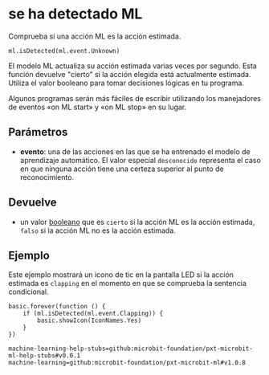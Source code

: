 # se ha detectado ML

Comprueba si una acción ML es la acción estimada.

```sig
ml.isDetected(ml.event.Unknown)
```

El modelo ML actualiza su acción estimada varias veces por segundo. Esta función devuelve "cierto" si la acción elegida está actualmente estimada. Utiliza el valor booleano para tomar decisiones lógicas en tu programa.

Algunos programas serán más fáciles de escribir utilizando los manejadores de eventos «on ML start» y «on ML stop» en su lugar.

## Parámetros

- **evento**: una de las acciones en las que se ha entrenado el modelo de aprendizaje automático. El valor especial `desconocido` representa el caso en que ninguna acción tiene una certeza superior al punto de reconocimiento.

## Devuelve

- un valor [booleano](/types/boolean) que es `cierto` si la acción ML es la acción estimada, `falso` si la acción ML no es la acción estimada.

## Ejemplo

Este ejemplo mostrará un icono de tic en la pantalla LED si la acción estimada es `clapping` en el momento en que se comprueba la sentencia condicional.

```blocks
basic.forever(function () {
    if (ml.isDetected(ml.event.Clapping)) {
        basic.showIcon(IconNames.Yes)
    }
})
```

```package
machine-learning-help-stubs=github:microbit-foundation/pxt-microbit-ml-help-stubs#v0.0.1
machine-learning=github:microbit-foundation/pxt-microbit-ml#v1.0.8
```
